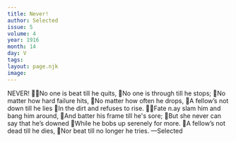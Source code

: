 ```yaml
---
title: Never!
author: Selected
issue: 5
volume: 4
year: 1916
month: 14
day: V
tags:
layout: page.njk
image:
---
```

NEVER! No one is beat till he quits, No one is through till he stops; No matter how hard failure hits, No matter how often he drops, A fellow’s not down till he lies In the dirt and refuses to rise. Fate n.ay slam him and bang him around, And batter his frame till he's sore; But she never can say that he’s downed While he bobs up serenely for more. A fellow’s not dead till he dies, Nor beat till no longer he tries. —Selected
